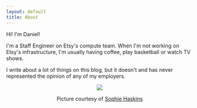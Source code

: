 ```yaml
---
layout: default
title: About
---
```


Hi! I'm Daniel!

I'm a Staff Engineer on Etsy's compute team. When I'm not working on Etsy's
infrastructure, I'm usually having coffee, play basketball or watch TV
shows.

I write about a lot of things on this blog, but it doesn't and has never
represented the opinion of any of my employers.

<div style="text-align:center" >
<img src="/images/bball.jpg" />
<p>
Picture courtesy of <a href="https://twitter.com/sophaskins"> Sophie Haskins</a>
</p>
</div>
